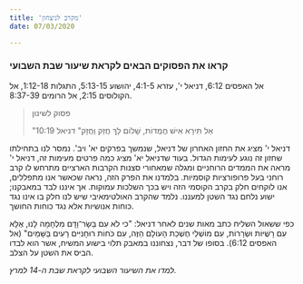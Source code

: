 ```yaml
---
title: 'מקרב לניצחון'
date: 07/03/2020

---
```


### קראו את הפסוקים הבאים לקראת שיעור שבת השבועי
אל האפסים 6:12, דניאל י', עזרא 4:1-5, יהושוע 5:13-15, התגלות 1:12-18, אל הקולוסים 2:15, אל הרומים 8:37-39.

> <p>פסוק לשינון</p>
> "אַל תִּירָא אִישׁ חֲמֻדוֹת, שָׁלוֹם לָךְ חֲזַק וַחֲזָק" דניאל 10:19

דניאל י' מציג את החזון האחרון של דניאל, שנמשך בפרקים יא' ויב'. נמסר לנו בתחילתו שחזון זה נוגע לעימות הגדול. בעוד שדניאל יא' מציג כמה פרטים מעימות זה, דניאל י' מראה את הממדים הרוחניים ומגלה שמאחורי סצנות הקרבות הארציים מתרחש לו קרב רוחני בעל פרופורציות קוסמיות. בלמדנו את הפרק הזה, נראה שכאשר אנו מתפללים, אנו לוקחים חלק בקרב הקוסמי הזה ויש בכך השלכות עמוקות. אך איננו לבד במאבקנו; ישוע נלחם נגד השטן למעננו. נלמד שהקרב האולטימאיבי שיש לנו חלק בו אינו נגד כוחות אנושיות אלא נגד כוחות החושך.

כפי ששאול השליח כתב מאות שנים לאחר דניאל: "כי לֹא עִם בָּשָׂר־וָדָם מִלְחָמָה לָנוּ, אֶלָּא עִם רָשֻׁיּוֹת וּשְׂרָרוֹת, עִם מוֹשְׁלֵי חֶשְׁכַת הָעוֹלָם הַזֶּה, עִם כֹּחוֹת רוּחָנִיִּים רָעִים בַּשָּׁמַיִם" (אל האפסים 6:12). בסופו של דבר, נצחוננו במאבק תלוי בישוע המשיח, אשר הוא לבדו הביס את השטן על הצלב.

_למדו את השיעור השבועי לקראת שבת ה-14 למרץ._
